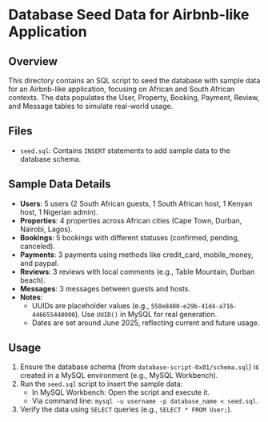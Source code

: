 # Database Seed Data for Airbnb-like Application

## Overview
This directory contains an SQL script to seed the database with sample data for an Airbnb-like application, focusing on African and South African contexts. The data populates the User, Property, Booking, Payment, Review, and Message tables to simulate real-world usage.

## Files
- `seed.sql`: Contains `INSERT` statements to add sample data to the database schema.

## Sample Data Details
- **Users**: 5 users (2 South African guests, 1 South African host, 1 Kenyan host, 1 Nigerian admin).
- **Properties**: 4 properties across African cities (Cape Town, Durban, Nairobi, Lagos).
- **Bookings**: 5 bookings with different statuses (confirmed, pending, canceled).
- **Payments**: 3 payments using methods like credit_card, mobile_money, and paypal.
- **Reviews**: 3 reviews with local comments (e.g., Table Mountain, Durban beach).
- **Messages**: 3 messages between guests and hosts.
- **Notes**:
  - UUIDs are placeholder values (e.g., `550e8400-e29b-41d4-a716-446655440000`). Use `UUID()` in MySQL for real generation.
  - Dates are set around June 2025, reflecting current and future usage.

## Usage
1. Ensure the database schema (from `database-script-0x01/schema.sql`) is created in a MySQL environment (e.g., MySQL Workbench).
2. Run the `seed.sql` script to insert the sample data:
   - In MySQL Workbench: Open the script and execute it.
   - Via command line: `mysql -u username -p database_name < seed.sql`.
3. Verify the data using `SELECT` queries (e.g., `SELECT * FROM User;`).

